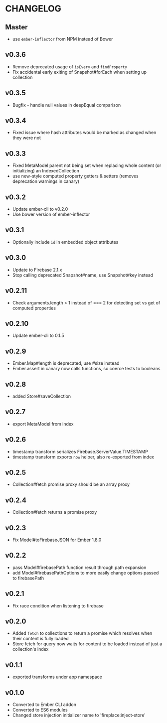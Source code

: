 # CHANGELOG

## Master

* use `ember-inflector` from NPM instead of Bower

## v0.3.6

* Remove deprecated usage of `isEvery` and `findProperty`
* Fix accidental early exiting of Snapshot#forEach when setting up collection

## v0.3.5

* Bugfix - handle null values in deepEqual comparison

## v0.3.4

* Fixed issue where hash attributes would be marked as changed when they were not

## v0.3.3

* Fixed MetaModel parent not being set when replacing whole content (or initializing) an IndexedCollection
* use new-style computed property getters & setters (removes deprecation warnings in canary)

## v0.3.2

* Update ember-cli to v0.2.0
* Use bower version of ember-inflector

## v0.3.1

* Optionally include `id` in embedded object attributes

## v0.3.0

* Update to Firebase 2.1.x
* Stop calling deprecated Snapshot#name, use Snapshot#key instead

## v0.2.11

* Check arguments.length > 1 instead of === 2 for detecting set vs get of computed properties

## v0.2.10

* Update ember-cli to 0.1.5

## v0.2.9

* Ember.Map#length is deprecated, use #size instead
* Ember.assert in canary now calls functions, so coerce tests to booleans

## v0.2.8

* added Store#saveCollection

## v0.2.7

* export MetaModel from index

## v0.2.6

* timestamp transform serializes Firebase.ServerValue.TIMESTAMP
* timestamp transform exports `now` helper, also re-exported from index

## v0.2.5

* Collection#fetch promise proxy should be an array proxy

## v0.2.4

* Collection#fetch returns a promise proxy

## v0.2.3

* Fix Model#toFirebaseJSON for Ember 1.8.0

## v0.2.2

* pass Model#firebasePath function result through path expansion
* add Model#firebasePathOptions to more easily change options passed to firebasePath

## v0.2.1

* Fix race condition when listening to firebase

## v0.2.0

* Added `fetch` to collections to return a promise which resolves when their content is fully loaded
* Store fetch for query now waits for content to be loaded instead of just a collection's index

## v0.1.1

* exported transforms under app namespace

## v0.1.0

* Converted to Ember CLI addon
* Converted to ES6 modules
* Changed store injection initializer name to 'fireplace:inject-store'